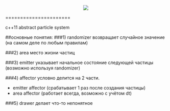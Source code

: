 <p align="center"><img src="https://raw.github.com/krushserg/Toucan-Particle-System/master/img/logo.png"></p>
======================

c++11 abstract particle system


##основные понятия:
###1) randomizer
возвращает случайное значение (на самом деле по любым правилам)

###2) area
место жизни частиц

###3) emitter
указывает начальное состояние следующей частицы (возможно используя randomizer)

###4) affector
условно делится на 2 части.
* emitter affector (срабатывает 1 раз после создания частицы)
* area affector (работает всегда, возможно с учётом dt)

###5) drawer
делает что-то непонятное
